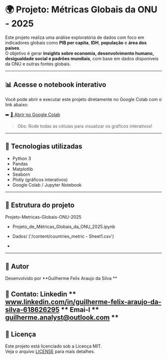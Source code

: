 
# 🌍 Projeto: Métricas Globais da ONU - 2025

Este projeto realiza uma análise exploratória de dados com foco em indicadores globais como **PIB per capita**, **IDH**, **população** e **área dos países**.  
O objetivo é gerar **insights sobre economia, desenvolvimento humano, desigualdade social e padrões mundiais**, com base em dados disponíveis da ONU e outras fontes globais.

---

## 📊 Acesse o notebook interativo

Você pode abrir e executar este projeto diretamente no Google Colab com o link abaixo:

➡️ [🔗 Abrir no Google Colab](https://colab.research.google.com/github/GuilhermeFelixAraujo/Projeto-Metricas-Globais-ONU-2025/blob/main/Projeto_de_Métricas_Globais_da_ONU_2025-2.ipynb)

> Obs: Rode todas as células para visualizar os gráficos interativos!

---

## 🧪 Tecnologias utilizadas

- Python 3
- Pandas
- Matplotlib
- Seaborn
- Plotly (gráficos interativos)
- Google Colab / Jupyter Notebook


---

## 📁 Estrutura do projeto


 Projeto-Metricas-Globais-ONU-2025
-  Projeto_de_Métricas_Globais_da_ONU_2025.ipynb
-  Dados/ ('/content/countries_metric - Sheet1.csv')

-  
---

## 👤 Autor

Desenvolvido por **Guilherme Felix Araujo da Silva **  

📧 Contato: Linkedin ** www.linkedin.com/in/guilherme-felix-araujo-da-silva-618626295 **
Emai-l ** guilherme.analyst@outlook.com **
---

## 📄 Licença

Este projeto está licenciado sob a Licença MIT.  
Veja o arquivo [LICENSE](LICENSE) para mais detalhes.
